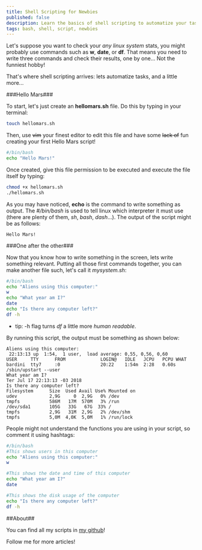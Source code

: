 ```yaml
---
title: Shell Scripting for Newbies
published: false
description: Learn the basics of shell scripting to automatize your tasks!
tags: bash, shell, script, newbies
---
```


Let's suppose you want to check your *any linux system* stats, you might probably use commands such as **w**, **date**, or **df**. That means you need to write three commands and check their results, one by one... Not the funniest hobby!

That's where shell scripting arrives: lets automatize tasks, and a little more...

###Hello Mars###

To start, let's just create an **hellomars.sh** file. Do this by typing in your terminal:
```sh
touch hellomars.sh
```

Then, use <del>vim</del> your finest editor to edit this file and have some <del>lack of</del> fun creating your first Hello Mars script!
```sh
#/bin/bash
echo "Hello Mars!"
```

Once created, give this file permission to be executed and execute the file itself by typing:
```sh
chmod +x hellomars.sh
./hellomars.sh
```
As you may have noticed, **echo** is the command to write something as output. The *#/bin/bash* is used to tell linux which interpreter it must use (there are plenty of them, *sh*, *bash*, *dash*...). The output of the script might be as follows:
```
Hello Mars!
```

###One after the other###

Now that you know how to write something in the screen, lets write something relevant. Putting all those first commands together, you can make another file such, let's call it *mysystem.sh*:

```sh
#/bin/bash
echo "Aliens using this computer:"
w
echo "What year am I?"
date
echo "Is there any computer left?"
df -h
```
- tip: -h flag turns *df* a little more *human readable*.

By running this script, the output must be something as shown below:

```
Aliens using this computer:
 22:13:13 up  1:54,  1 user,  load average: 0,55, 0,56, 0,60
USER     TTY      FROM             LOGIN@   IDLE   JCPU   PCPU WHAT
bardini  tty7     :0               20:22    1:54m  2:28   0.60s /sbin/upstart --user
What year am I?
Ter Jul 17 22:13:13 -03 2018
Is there any computer left?
Filesystem      Size  Used Avail Use% Mounted on
udev            2,9G     0  2,9G   0% /dev
tmpfs           586M   17M  570M   3% /run
/dev/sda1       105G   33G   67G  33% /
tmpfs           2,9G   31M  2,9G   2% /dev/shm
tmpfs           5,0M  4,0K  5,0M   1% /run/lock
```
People might not understand the functions you are using in your script, so comment it using hashtags:


```sh
#/bin/bash
#This shows users in this computer
echo "Aliens using this computer:"
w

#This shows the date and time of this computer
echo "What year am I?"
date

#This shows the disk usage of the computer
echo "Is there any computer left?"
df -h
```

##About##

You can find all my scripts in [my github](https://github.com/azbardini/shellscript)!

Follow me for more articles!
